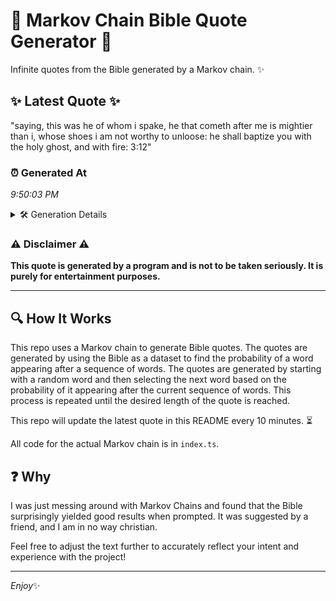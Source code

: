 # 📖 Markov Chain Bible Quote Generator 📖

Infinite quotes from the Bible generated by a Markov chain. ✨

## ✨ Latest Quote ✨
"saying, this was he of whom i spake, he that cometh after me is mightier than i, whose shoes i am not worthy to unloose: he shall baptize you with the holy ghost, and with fire: 3:12"

### ⏰ Generated At
*9:50:03 PM*

<details>
    <summary>🛠️ Generation Details</summary>
    <p>
        <strong>🌱 Seed:</strong> saying,<br>
        <strong>🔄 Iterations:</strong> 36<br>
        <strong>📜 Context History:</strong><br>[ saying, ]: this<br>[ saying,, this ]: was<br>[ saying,, this, was ]: he<br>[ saying,, this, was, he ]: of<br>[ saying,, this, was, he, of ]: whom<br>[ saying,, this, was, he, of, whom ]: i<br>[ this, was, he, of, whom, i ]: spake,<br>[ was, he, of, whom, i, spake, ]: he<br>[ he, of, whom, i, spake,, he ]: that<br>[ of, whom, i, spake,, he, that ]: cometh<br>[ whom, i, spake,, he, that, cometh ]: after<br>[ i, spake,, he, that, cometh, after ]: me<br>[ spake,, he, that, cometh, after, me ]: is<br>[ he, that, cometh, after, me, is ]: mightier<br>[ that, cometh, after, me, is, mightier ]: than<br>[ cometh, after, me, is, mightier, than ]: i,<br>[ after, me, is, mightier, than, i, ]: whose<br>[ me, is, mightier, than, i,, whose ]: shoes<br>[ is, mightier, than, i,, whose, shoes ]: i<br>[ mightier, than, i,, whose, shoes, i ]: am<br>[ than, i,, whose, shoes, i, am ]: not<br>[ i,, whose, shoes, i, am, not ]: worthy<br>[ whose, shoes, i, am, not, worthy ]: to<br>[ shoes, i, am, not, worthy, to ]: unloose:<br>[ i, am, not, worthy, to, unloose: ]: he<br>[ am, not, worthy, to, unloose:, he ]: shall<br>[ not, worthy, to, unloose:, he, shall ]: baptize<br>[ worthy, to, unloose:, he, shall, baptize ]: you<br>[ to, unloose:, he, shall, baptize, you ]: with<br>[ unloose:, he, shall, baptize, you, with ]: the<br>[ he, shall, baptize, you, with, the ]: holy<br>[ shall, baptize, you, with, the, holy ]: ghost,<br>[ baptize, you, with, the, holy, ghost, ]: and<br>[ you, with, the, holy, ghost,, and ]: with<br>[ with, the, holy, ghost,, and, with ]: fire:<br>[ the, holy, ghost,, and, with, fire: ]: 3:12<br>
    </p>
</details>

### ⚠️ Disclaimer ⚠️
**This quote is generated by a program and is not to be taken seriously. It is purely for entertainment purposes.**

---

## 🔍 How It Works

This repo uses a Markov chain to generate Bible quotes. The quotes are generated by using the Bible as a dataset to find the probability of a word appearing after a sequence of words. The quotes are generated by starting with a random word and then selecting the next word based on the probability of it appearing after the current sequence of words. This process is repeated until the desired length of the quote is reached.

This repo will update the latest quote in this README every 10 minutes. ⏳

All code for the actual Markov chain is in `index.ts`.

## ❓ Why

I was just messing around with Markov Chains and found that the Bible surprisingly yielded good results when prompted. 
It was suggested by a friend, and I am in no way christian.

Feel free to adjust the text further to accurately reflect your intent and experience with the project!

---

*Enjoy*✨
